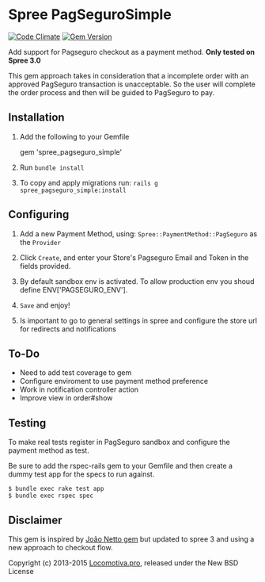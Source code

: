# Spree PagSeguroSimple

[![Code Climate](https://codeclimate.com/github/locomotivapro/spree_pagseguro_simple/badges/gpa.svg)](https://codeclimate.com/github/locomotivapro/spree_pagseguro_simple)
[![Gem Version](https://badge.fury.io/rb/spree_pagseguro_simple.svg)](http://badge.fury.io/rb/spree_pagseguro_simple)

Add support for Pagseguro checkout as a payment method.
__Only tested on Spree 3.0__

This gem approach takes in consideration that a incomplete order with an approved PagSeguro transaction is unacceptable. So the user will complete the order process and then will be guided to PagSeguro to pay.

## Installation

1. Add the following to your Gemfile

    gem 'spree_pagseguro_simple'

2. Run `bundle install`

3. To copy and apply migrations run: `rails g spree_pagseguro_simple:install`

## Configuring

1. Add a new Payment Method, using: `Spree::PaymentMethod::PagSeguro` as the `Provider`

2. Click `Create`, and enter your Store's Pagseguro Email and Token in the fields provided.

3. By default sandbox env is activated. To allow production env you
   shoud define ENV['PAGSEGURO_ENV'].

4. `Save` and enjoy!

4. Is important to go to general settings in spree and configure the store url for redirects and notifications

## To-Do

  - Need to add test coverage to gem
  - Configure enviroment to use payment method preference
  - Work in notification controller action
  - Improve view in order#show

Testing
-------

To make real tests register in PagSeguro sandbox and configure the payment method as test.

Be sure to add the rspec-rails gem to your Gemfile and then create a dummy test app for the specs to run against.

    $ bundle exec rake test app
    $ bundle exec rspec spec

Disclaimer
----------

This gem is inspired by [João Netto gem](https://github.com/jnettome/spree_pagseguro) but updated to spree 3 and using a new approach to checkout flow.

Copyright (c) 2013-2015 [Locomotiva.pro](http://locomotiva.pro), released under the New BSD License

